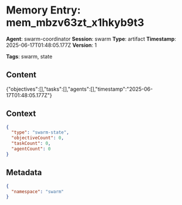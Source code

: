 # Memory Entry: mem_mbzv63zt_x1hkyb9t3

**Agent**: swarm-coordinator
**Session**: swarm
**Type**: artifact
**Timestamp**: 2025-06-17T01:48:05.177Z
**Version**: 1

**Tags**: swarm, state

## Content

{"objectives":[],"tasks":[],"agents":[],"timestamp":"2025-06-17T01:48:05.177Z"}

## Context

```json
{
  "type": "swarm-state",
  "objectiveCount": 0,
  "taskCount": 0,
  "agentCount": 0
}
```

## Metadata

```json
{
  "namespace": "swarm"
}
```

